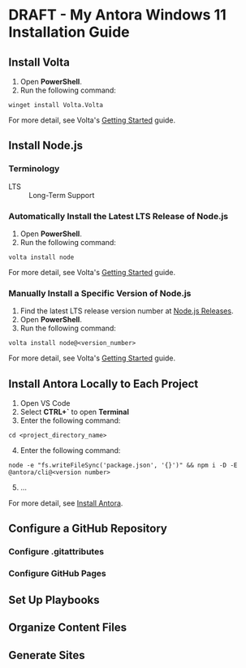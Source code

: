 # DRAFT - My Antora Windows 11 Installation Guide

## Install Volta

1. Open **PowerShell**.
1. Run the following command:

```
winget install Volta.Volta
```

For more detail, see Volta's [Getting Started](https://docs.volta.sh/guide/getting-started) guide.

## Install Node.js

### Terminology

<dl>
  <dt>LTS</dt>
  <dd>Long-Term Support
</dl>

### Automatically Install the Latest LTS Release of Node.js

1. Open **PowerShell**.
1. Run the following command:

```
volta install node
```

For more detail, see Volta's [Getting Started](https://docs.volta.sh/guide/getting-started) guide.

### Manually Install a Specific Version of Node.js
1. Find the latest LTS release version number at [Node.js Releases](https://nodejs.org/en/about/previous-releases).
1. Open **PowerShell**.
1. Run the following command:

```
volta install node@<version_number>
```

For more detail, see Volta's [Getting Started](https://docs.volta.sh/guide/getting-started) guide.

## Install Antora Locally to Each Project

1. Open VS Code
1. Select **CTRL+`** to open **Terminal**
1. Enter the following command:

```
cd <project_directory_name>
```

4. Enter the following command:

```
node -e "fs.writeFileSync('package.json', '{}')" && npm i -D -E @antora/cli@<version number>
```

5. ...

For more detail, see [Install Antora](https://docs.antora.org/antora/latest/install/install-antora/).

## Configure a GitHub Repository

### Configure .gitattributes

### Configure GitHub Pages



## Set Up Playbooks

## Organize Content Files

## Generate Sites

